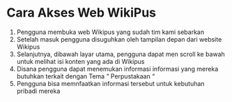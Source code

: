 # Cara Akses Web WikiPus
1. Pengguna membuka web Wikipus yang sudah tim kami sebarkan
2. Setelah masuk pengguna disuguhkan oleh tampilan depan dari website Wikipus
3. Selanjutnya, dibawah layar utama, pengguna dapat men scroll ke bawah untuk melihat isi konten yang ada di Wikipus
4. Disana pengguna dapat menemukan informasi informasi yang mereka butuhkan terkait dengan Tema “ Perpustakaan “
5. Pengguna bisa memnfaatkan informasi tersebut untuk kebutuhan pribadi mereka
